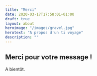 ```yaml
---
title: "Merci"
date: 2020-03-17T17:58:01+01:00
draft: true
layout: about
heroimage: "/images/gravel.jpg"
herotext: "A propos d'un ti voyage"
description: ""
---
```


## Merci pour votre message !

A bientôt.

